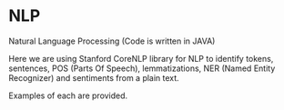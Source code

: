 # NLP

Natural Language Processing (Code is written in JAVA)

Here we are using Stanford CoreNLP library for NLP to identify tokens, sentences, POS (Parts Of Speech), lemmatizations, NER (Named Entity Recognizer) and sentiments from a plain text.

Examples of each are provided.

